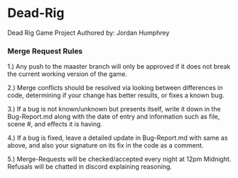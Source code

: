 # Dead-Rig
Dead Rig Game Project
Authored by: Jordan Humphrey
### Merge Request Rules
1.) Any push to the maaster branch will only be approved if it does not break the current working version of the game.

2.) Merge conflicts should be resolved via looking between differences in code, determining if your change has better results, or fixes a known bug.

3.) If a bug is not known/unknown but presents itself, write it down in the Bug-Report.md along with the date of entry and information such as file, scene #, and effects it is having.

4.) If a bug is fixed, leave a detailed update in Bug-Report.md with same as above, and also your signature on its fix in the code as a comment.

5.) Merge-Requests will be checked/accepted every night at 12pm Midnight. Refusals will be chatted in discord explaining reasoning.
